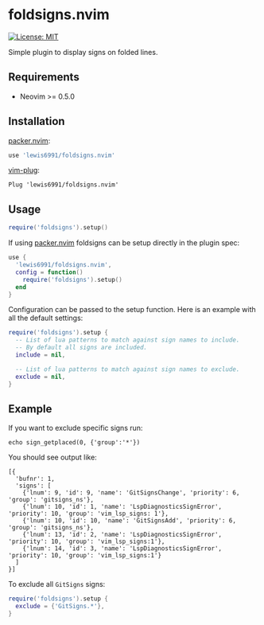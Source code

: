# foldsigns.nvim

[![License: MIT](https://img.shields.io/badge/License-MIT-yellow.svg)](https://opensource.org/licenses/MIT)

Simple plugin to display signs on folded lines.

## Requirements

- Neovim >= 0.5.0

## Installation

[packer.nvim](https://github.com/wbthomason/packer.nvim):
```lua
use 'lewis6991/foldsigns.nvim'
```

[vim-plug](https://github.com/junegunn/vim-plug):
```vim
Plug 'lewis6991/foldsigns.nvim'
```

## Usage

```lua
require('foldsigns').setup()
```

If using [packer.nvim](https://github.com/wbthomason/packer.nvim) foldsigns can
be setup directly in the plugin spec:

```lua
use {
  'lewis6991/foldsigns.nvim',
  config = function()
    require('foldsigns').setup()
  end
}
```

Configuration can be passed to the setup function. Here is an example with all
the default settings:

```lua
require('foldsigns').setup {
  -- List of lua patterns to match against sign names to include.
  -- By default all signs are included.
  include = nil,

  -- List of lua patterns to match against sign names to exclude.
  exclude = nil,
}
```

## Example

If you want to exclude specific signs run:

```viml
echo sign_getplaced(0, {'group':'*'})
```

You should see output like:

```
[{
  'bufnr': 1,
  'signs': [
    {'lnum': 9, 'id': 9, 'name': 'GitSignsChange', 'priority': 6, 'group': 'gitsigns_ns'},
    {'lnum': 10, 'id': 1, 'name': 'LspDiagnosticsSignError', 'priority': 10, 'group': 'vim_lsp_signs: 1'},
    {'lnum': 10, 'id': 10, 'name': 'GitSignsAdd', 'priority': 6, 'group': 'gitsigns_ns'},
    {'lnum': 13, 'id': 2, 'name': 'LspDiagnosticsSignError', 'priority': 10, 'group': 'vim_lsp_signs:1'},
    {'lnum': 14, 'id': 3, 'name': 'LspDiagnosticsSignError', 'priority': 10, 'group': 'vim_lsp_signs:1'}
  ]
}]
```

To exclude all `GitSigns` signs:

```lua
require('foldsigns').setup {
  exclude = {'GitSigns.*'},
}
```
